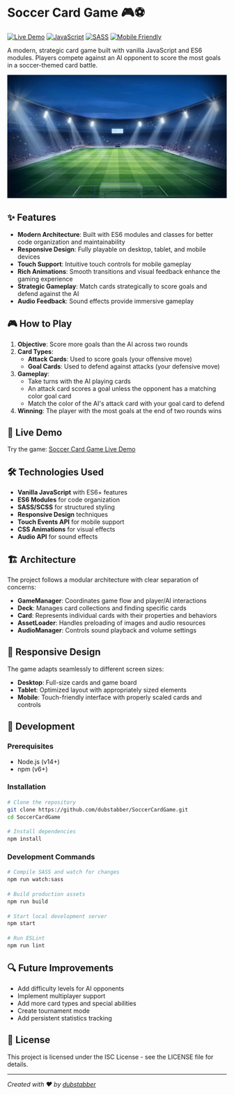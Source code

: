 # Soccer Card Game 🎮⚽

[![Live Demo](https://img.shields.io/badge/demo-live-brightgreen.svg)](https://dubstabber.github.io/SoccerCardGame/)
[![JavaScript](https://img.shields.io/badge/JavaScript-ES6-yellow.svg)](https://www.ecma-international.org/ecma-262/6.0/)
[![SASS](https://img.shields.io/badge/SASS-1.62.1-ff69b4.svg)](https://sass-lang.com/)
[![Mobile Friendly](https://img.shields.io/badge/responsive-yes-blue.svg)](https://dubstabber.github.io/SoccerCardGame/)

A modern, strategic card game built with vanilla JavaScript and ES6 modules. Players compete against an AI opponent to score the most goals in a soccer-themed card battle.

![Soccer Card Game Screenshot](img/soccer-bg.jpg)

## ✨ Features

- **Modern Architecture**: Built with ES6 modules and classes for better code organization and maintainability
- **Responsive Design**: Fully playable on desktop, tablet, and mobile devices
- **Touch Support**: Intuitive touch controls for mobile gameplay
- **Rich Animations**: Smooth transitions and visual feedback enhance the gaming experience
- **Strategic Gameplay**: Match cards strategically to score goals and defend against the AI
- **Audio Feedback**: Sound effects provide immersive gameplay

## 🎮 How to Play

1. **Objective**: Score more goals than the AI across two rounds
2. **Card Types**:
   - **Attack Cards**: Used to score goals (your offensive move)
   - **Goal Cards**: Used to defend against attacks (your defensive move)
3. **Gameplay**:
   - Take turns with the AI playing cards
   - An attack card scores a goal unless the opponent has a matching color goal card
   - Match the color of the AI's attack card with your goal card to defend
4. **Winning**: The player with the most goals at the end of two rounds wins

## 🚀 Live Demo

Try the game: [Soccer Card Game Live Demo](https://dubstabber.github.io/SoccerCardGame/)

## 🛠️ Technologies Used

- **Vanilla JavaScript** with ES6+ features
- **ES6 Modules** for code organization
- **SASS/SCSS** for structured styling
- **Responsive Design** techniques
- **Touch Events API** for mobile support
- **CSS Animations** for visual effects
- **Audio API** for sound effects

## 🏗️ Architecture

The project follows a modular architecture with clear separation of concerns:

- **GameManager**: Coordinates game flow and player/AI interactions
- **Deck**: Manages card collections and finding specific cards
- **Card**: Represents individual cards with their properties and behaviors
- **AssetLoader**: Handles preloading of images and audio resources
- **AudioManager**: Controls sound playback and volume settings

## 📱 Responsive Design

The game adapts seamlessly to different screen sizes:

- **Desktop**: Full-size cards and game board
- **Tablet**: Optimized layout with appropriately sized elements
- **Mobile**: Touch-friendly interface with properly scaled cards and controls

## 🔧 Development

### Prerequisites

- Node.js (v14+)
- npm (v6+)

### Installation

```bash
# Clone the repository
git clone https://github.com/dubstabber/SoccerCardGame.git
cd SoccerCardGame

# Install dependencies
npm install
```

### Development Commands

```bash
# Compile SASS and watch for changes
npm run watch:sass

# Build production assets
npm run build

# Start local development server
npm start

# Run ESLint
npm run lint
```

## 🔍 Future Improvements

- Add difficulty levels for AI opponents
- Implement multiplayer support
- Add more card types and special abilities
- Create tournament mode
- Add persistent statistics tracking

## 📄 License

This project is licensed under the ISC License - see the LICENSE file for details.

---

*Created with ❤️ by [dubstabber](https://github.com/dubstabber)*

